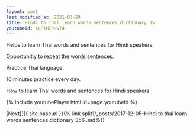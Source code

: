 ```yaml
---
layout: post
last_modified_at: 2021-03-29
title: Hindi to Thai learn words sentences dictionary 35 
youtubeId: eCPtHIP-wT4
---
```

 
 
Helps to learn Thai words and sentences for Hindi speakers.

Opportunitiy to repeat the words sentences. 

Practice Thai language. 
 
10 minutes practice every day. 
 
How to learn Thai words and sentences for Hindi speakers 
 
{% include youtubePlayer.html id=page.youtubeId %}
 
 
[Next]({{ site.baseurl }}{% link  split1/_posts/2017-12-05-Hindi to thai learn words sentences dictionary 356 .md%})
 

